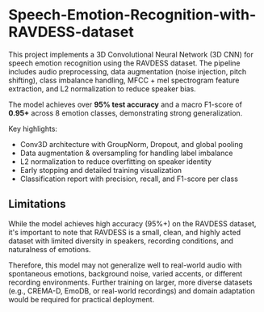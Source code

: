 # Speech-Emotion-Recognition-with-RAVDESS-dataset
This project implements a 3D Convolutional Neural Network (3D CNN) for speech emotion recognition using the RAVDESS dataset. The pipeline includes audio preprocessing, data augmentation (noise injection, pitch shifting), class imbalance handling, MFCC + mel spectrogram feature extraction, and L2 normalization to reduce speaker bias.

The model achieves over **95% test accuracy** and a macro F1-score of **0.95+** across 8 emotion classes, demonstrating strong generalization.

Key highlights:
- Conv3D architecture with GroupNorm, Dropout, and global pooling
- Data augmentation & oversampling for handling label imbalance
- L2 normalization to reduce overfitting on speaker identity
- Early stopping and detailed training visualization
- Classification report with precision, recall, and F1-score per class

## Limitations

While the model achieves high accuracy (95%+) on the RAVDESS dataset, it's important to note that RAVDESS is a small, clean, and highly acted dataset with limited diversity in speakers, recording conditions, and naturalness of emotions.

Therefore, this model may not generalize well to real-world audio with spontaneous emotions, background noise, varied accents, or different recording environments. Further training on larger, more diverse datasets (e.g., CREMA-D, EmoDB, or real-world recordings) and domain adaptation would be required for practical deployment.
